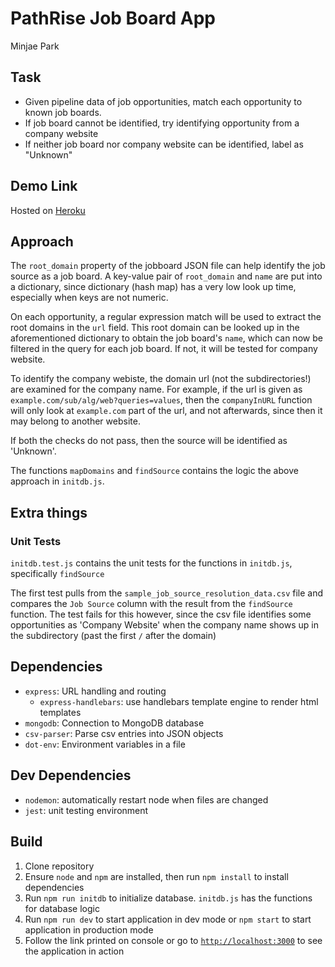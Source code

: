 # PathRise Job Board App

Minjae Park

## Task

- Given pipeline data of job opportunities, match each opportunity to known job boards.
- If job board cannot be identified, try identifying opportunity from a company website
- If neither job board nor company website can be identified, label as "Unknown"

## Demo Link

Hosted on [Heroku](https://pathrise-jobboard.herokuapp.com/)

## Approach

The `root_domain` property of the jobboard JSON file can help identify the job source as a job board.
A key-value pair of `root_domain` and `name` are put into a dictionary, since dictionary (hash map)
has a very low look up time, especially when keys are not numeric.

On each opportunity, a regular expression match will be used to extract the root domains in the `url` field.
This root domain can be looked up in the aforementioned dictionary to obtain the job board's `name`, which
can now be filtered in the query for each job board. If not, it will be tested for company website.

To identify the company webiste, the domain url (not the subdirectories!) are examined for the company name.
For example, if the url is given as `example.com/sub/alg/web?queries=values`, then the `companyInURL` function
will only look at `example.com` part of the url, and not afterwards, since then it may belong to another website.

If both the checks do not pass, then the source will be identified as 'Unknown'.

The functions `mapDomains` and `findSource` contains the logic the above approach in `initdb.js`.

## Extra things

### Unit Tests

`initdb.test.js` contains the unit tests for the functions in `initdb.js`, specifically `findSource`

The first test pulls from the `sample_job_source_resolution_data.csv` file and compares the `Job Source`
column with the result from the `findSource` function. The test fails for this however, since the csv file
identifies some opportunities as 'Company Website' when the company name shows up in the subdirectory (past
the first `/` after the domain)

## Dependencies

- `express`: URL handling and routing
  - `express-handlebars`: use handlebars template engine to render html templates
- `mongodb`: Connection to MongoDB database
- `csv-parser`: Parse csv entries into JSON objects
- `dot-env`: Environment variables in a file

## Dev Dependencies

- `nodemon`: automatically restart node when files are changed
- `jest`: unit testing environment

## Build

1. Clone repository
2. Ensure `node` and `npm` are installed, then run `npm install` to install dependencies
3. Run `npm run initdb` to initialize database. `initdb.js` has the functions for database logic
4. Run `npm run dev` to start application in dev mode or `npm start` to start application in production mode
5. Follow the link printed on console or go to [`http://localhost:3000`](http://localhost:3000) to see the application in action
